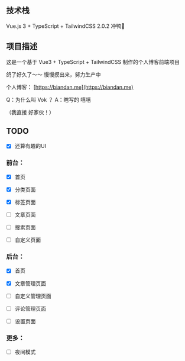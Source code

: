 ## 技术栈
Vue.js 3 + TypeScript + TailwindCSS 2.0.2
冲鸭🦷

## 项目描述

这是一个基于 Vue3 + TypeScript + TailwindCSS 制作的个人博客前端项目

鸽了好久了～～ 慢慢摸出来，努力生产中  

个人博客： [https://biandan.me](https://biandan.me) 

Q：为什么叫 Vok ？ A：瞎写的 嘻嘻

（我直接 好家伙！）

## TODO

-  [x] 还算有趣的UI

### 前台：

- [x] 首页

- [x] 分类页面

- [x] 标签页面

- [ ] 文章页面

- [ ] 搜索页面

- [ ] 自定义页面

### 后台：

- [x] 首页

- [x] 文章管理页面

- [ ] 自定义管理页面

- [ ] 评论管理页面

- [ ] 设置页面

### 更多：

- [ ] 夜间模式